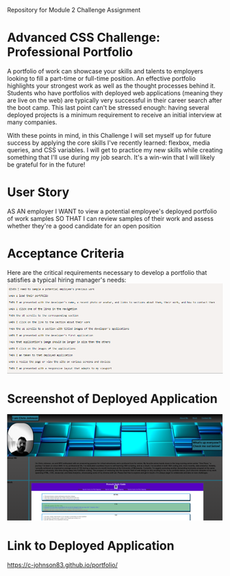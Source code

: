 Repository for Module 2 Challenge Assignment

# Advanced CSS Challenge: Professional Portfolio

A portfolio of work can showcase your skills and talents to employers looking to fill a part-time or full-time position. An effective portfolio highlights your strongest work as well as the thought processes behind it. Students who have portfolios with deployed web applications (meaning they are live on the web) are typically very successful in their career search after the boot camp. This last point can't be stressed enough: having several deployed projects is a minimum requirement to receive an initial interview at many companies.

With these points in mind, in this Challenge I will set myself up for future success by applying the core skills I've recently learned: flexbox, media queries, and CSS variables. I will get to practice my new skills while creating something that I'll use during my job search. It's a win-win that I will likely be grateful for in the future!

# User Story

AS AN employer
I WANT to view a potential employee's deployed portfolio of work samples
SO THAT I can review samples of their work and assess whether they're a good candidate for an open position

# Acceptance Criteria

Here are the critical requirements necessary to develop a portfolio that satisfies a typical hiring manager's needs:
![Alt text](assets/images/Criteria.PNG)


# Screenshot of Deployed Application
![Portfolio](assets/images/screenshot.PNG)

# Link to Deployed Application
https://c-johnson83.github.io/portfolio/
